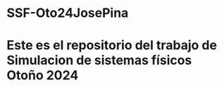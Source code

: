 # SSF-Oto24JosePina

# Este es el repositorio del trabajo de Simulacion de sistemas físicos Otoño 2024
